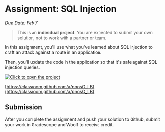 # Assignment: SQL Injection

_Due Date: Feb 7_ 

> This is an **individual project**. You are expected to submit your own solution,
> not to work with a partner or team.

In this assignment, you'll use what you've learned about SQL injection to craft 
an attack against a route in an application.

Then, you'll update the code in the application so that it's safe against SQL
injection queries.

[![Click to open the project](https://img.shields.io/static/v1?label=Open%20Project&message=Flask%20Guess%20my%20number&color=blue)](https://classroom.github.com/a/pnosO_LB)

[https://classroom.github.com/a/pnosO_LB](https://classroom.github.com/a/pnosO_LB)

## Submission

After you complete the assignment and push your solution to Github, submit your work in Gradescope and Woolf to receive credit.
